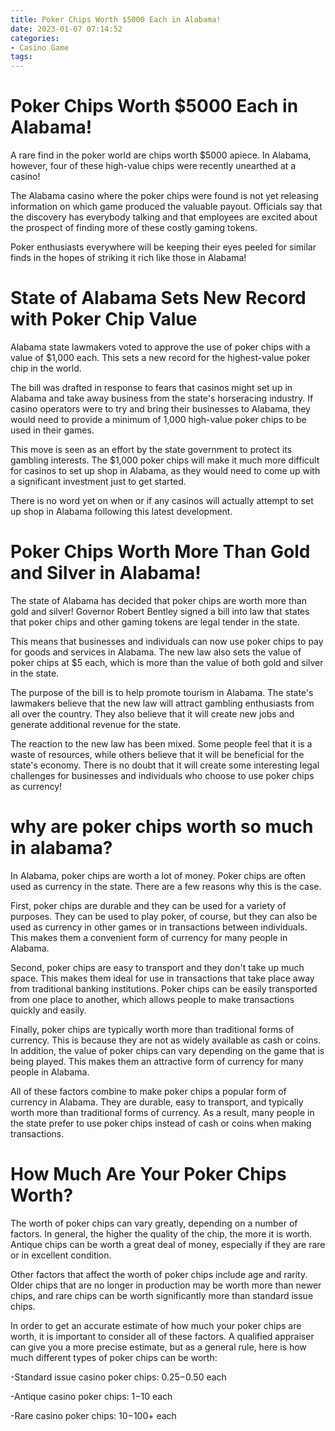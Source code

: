 ```yaml
---
title: Poker Chips Worth $5000 Each in Alabama!
date: 2023-01-07 07:14:52
categories:
- Casino Game
tags:
---
```



#  Poker Chips Worth $5000 Each in Alabama!

A rare find in the poker world are chips worth $5000 apiece. In Alabama, however, four of these high-value chips were recently unearthed at a casino!

The Alabama casino where the poker chips were found is not yet releasing information on which game produced the valuable payout. Officials say that the discovery has everybody talking and that employees are excited about the prospect of finding more of these costly gaming tokens.

Poker enthusiasts everywhere will be keeping their eyes peeled for similar finds in the hopes of striking it rich like those in Alabama!

#  State of Alabama Sets New Record with Poker Chip Value

Alabama state lawmakers voted to approve the use of poker chips with a value of $1,000 each. This sets a new record for the highest-value poker chip in the world.

The bill was drafted in response to fears that casinos might set up in Alabama and take away business from the state's horseracing industry. If casino operators were to try and bring their businesses to Alabama, they would need to provide a minimum of 1,000 high-value poker chips to be used in their games.

This move is seen as an effort by the state government to protect its gambling interests. The $1,000 poker chips will make it much more difficult for casinos to set up shop in Alabama, as they would need to come up with a significant investment just to get started.

There is no word yet on when or if any casinos will actually attempt to set up shop in Alabama following this latest development.

#  Poker Chips Worth More Than Gold and Silver in Alabama!

The state of Alabama has decided that poker chips are worth more than gold and silver! Governor Robert Bentley signed a bill into law that states that poker chips and other gaming tokens are legal tender in the state.

This means that businesses and individuals can now use poker chips to pay for goods and services in Alabama. The new law also sets the value of poker chips at $5 each, which is more than the value of both gold and silver in the state.

The purpose of the bill is to help promote tourism in Alabama. The state's lawmakers believe that the new law will attract gambling enthusiasts from all over the country. They also believe that it will create new jobs and generate additional revenue for the state.

The reaction to the new law has been mixed. Some people feel that it is a waste of resources, while others believe that it will be beneficial for the state's economy. There is no doubt that it will create some interesting legal challenges for businesses and individuals who choose to use poker chips as currency!

#  why are poker chips worth so much in alabama?

In Alabama, poker chips are worth a lot of money. Poker chips are often used as currency in the state. There are a few reasons why this is the case.

First, poker chips are durable and they can be used for a variety of purposes. They can be used to play poker, of course, but they can also be used as currency in other games or in transactions between individuals. This makes them a convenient form of currency for many people in Alabama.

Second, poker chips are easy to transport and they don't take up much space. This makes them ideal for use in transactions that take place away from traditional banking institutions. Poker chips can be easily transported from one place to another, which allows people to make transactions quickly and easily.

Finally, poker chips are typically worth more than traditional forms of currency. This is because they are not as widely available as cash or coins. In addition, the value of poker chips can vary depending on the game that is being played. This makes them an attractive form of currency for many people in Alabama.

All of these factors combine to make poker chips a popular form of currency in Alabama. They are durable, easy to transport, and typically worth more than traditional forms of currency. As a result, many people in the state prefer to use poker chips instead of cash or coins when making transactions.

#  How Much Are Your Poker Chips Worth?

The worth of poker chips can vary greatly, depending on a number of factors. In general, the higher the quality of the chip, the more it is worth. Antique chips can be worth a great deal of money, especially if they are rare or in excellent condition.

Other factors that affect the worth of poker chips include age and rarity. Older chips that are no longer in production may be worth more than newer chips, and rare chips can be worth significantly more than standard issue chips.

In order to get an accurate estimate of how much your poker chips are worth, it is important to consider all of these factors. A qualified appraiser can give you a more precise estimate, but as a general rule, here is how much different types of poker chips can be worth:

-Standard issue casino poker chips: $0.25-$0.50 each

-Antique casino poker chips: $1-$10 each

-Rare casino poker chips: $10-$100+ each